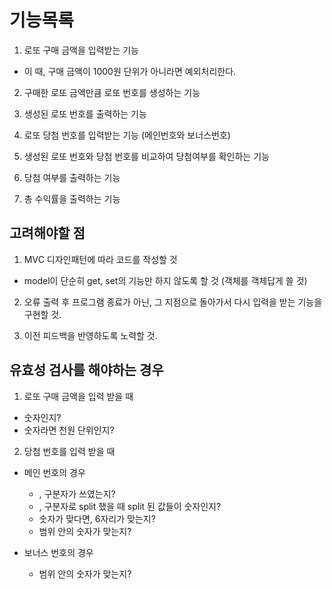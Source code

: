 # 기능목록

1. 로또 구매 금액을 입력받는 기능

- 이 때, 구매 금액이 1000원 단위가 아니라면 예외처리한다.

2. 구매한 로또 금액만큼 로또 번호를 생성하는 기능

3. 생성된 로또 번호를 출력하는 기능

4. 로또 당첨 번호를 입력받는 기능 (메인번호와 보너스번호)

5. 생성된 로또 번호와 당첨 번호를 비교하여 당첨여부를 확인하는 기능

6. 당첨 여부를 출력하는 기능

7. 총 수익률을 출력하는 기능

## 고려해야할 점

1. MVC 디자인패턴에 따라 코드를 작성할 것

- model이 단순히 get, set의 기능만 하지 않도록 할 것 (객체를 객체답게 쓸 것)

2. 오류 출력 후 프로그램 종료가 아닌, 그 지점으로 돌아가서 다시 입력을 받는 기능을 구현할 것.

3. 이전 피드백을 반영하도록 노력할 것.

## 유효성 검사를 해야하는 경우

1. 로또 구매 금액을 입력 받을 때

- 숫자인지?
- 숫자라면 천원 단위인지?

2. 당첨 번호를 입력 받을 때

- 메인 번호의 경우

  - , 구분자가 쓰였는지?
  - , 구분자로 split 했을 때 split 된 값들이 숫자인지?
  - 숫자가 맞다면, 6자리가 맞는지?
  - 범위 안의 숫자가 맞는지?

- 보너스 번호의 경우
  - 범위 안의 숫자가 맞는지?
